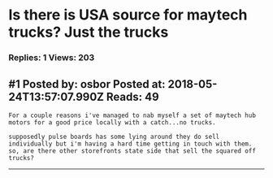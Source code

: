 # Is there is USA source for maytech trucks? Just the trucks

### Replies: 1 Views: 203

## \#1 Posted by: osbor Posted at: 2018-05-24T13:57:07.990Z Reads: 49

```
For a couple reasons i've managed to nab myself a set of maytech hub motors for a good price locally with a catch...no trucks.

supposedly pulse boards has some lying around they do sell individually but i'm having a hard time getting in touch with them.
so, are there other storefronts state side that sell the squared off trucks?
```

---
